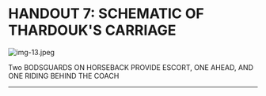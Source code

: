 # HANDOUT 7: SCHEMATIC OF THARDOUK'S CARRIAGE

![img-13.jpeg](DDOPEN2018%20-%20Gangs%20of%20Waterdeep_img-13.jpeg)

Two BODSGUARDS ON HORSEBACK PROVIDE ESCORT, ONE AHEAD, AND ONE RIDING BEHIND THE COACH

---